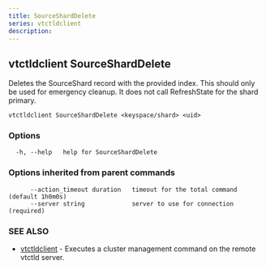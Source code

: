 ```yaml
---
title: SourceShardDelete
series: vtctldclient
description:
---
```

## vtctldclient SourceShardDelete

Deletes the SourceShard record with the provided index. This should only be used for emergency cleanup. It does not call RefreshState for the shard primary.

```
vtctldclient SourceShardDelete <keyspace/shard> <uid>
```

### Options

```
  -h, --help   help for SourceShardDelete
```

### Options inherited from parent commands

```
      --action_timeout duration   timeout for the total command (default 1h0m0s)
      --server string             server to use for connection (required)
```

### SEE ALSO

* [vtctldclient](../)	 - Executes a cluster management command on the remote vtctld server.

